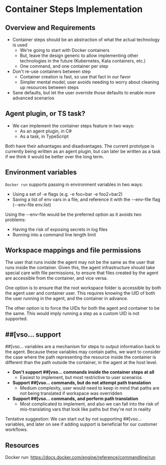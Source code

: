 # Container Steps Implementation

## Overview and Requirements

- Container steps should be an abstraction of what the actual technology is used
  - We're going to start with Docker containers
  - But, leave the design generic to allow implementing other technologies in the future (Kubernetes, Kata containers, etc.)
  - One command, and one container per step
- Don't re-use containers between step
  - Container creation is fast, so use that fact in our favor
  - Simpler mental model; user avoids needing to worry about cleaning up resources between steps
- Sane defaults, but let the user override those defaults to enable more advanced scenarios

## Agent plugin, or TS task?

- We can implement the container steps feature in two ways:
  - As an agent plugin, in C#
  - As a task, in TypeScript

Both have their advantages and disadvantages. The current prototype is currently being written as an agent plugin, but can later be written as a task if we think it would be better over the long term.

## Environment variables

`Docker run` supports passing in environment variables in two ways:
- Using a set of -e flags (e.g. -e foo=bar -e foo2=bar2)
- Saving a list of env vars in a file, and reference it with the --env-file flag (--env-file env.list)

Using the --env-file would be the preferred option as it avoids two problems:
- Having the risk of exposing secrets in log files
- Running into a command line length limit

## Workspace mappings and file permissions

The user that runs inside the agent may not be the same as the user that runs inside the container.
Given this, the agent infrastructure should take special care with file permissions, to ensure that files created by the agent are accessible from the container, and vice versa.

One option is to ensure that the root workspace folder is accessible by both the agent user and container user. This requires knowing the UID of both the user running in the agent, and the container in advance.

The other option is to force the UIDs for both the agent and container to be the same. This would imply running a step as a custom UID is not supported.

## \#\#[vso… support

\#\#[vso… variables are a mechanism for steps to output information back to the agent. Because these variables may contain paths, we want to consider the case where the path representing the resource inside the container is different than the path outside the container, in the agent at the host level.

- **Don't support \#\#[vso… commands inside the container steps at all**
  - Easiest to implement, but most restrictive to user scenarios
- **Support \#\#[vso… commands, but do not attempt path translation**
  - Medium complexity, user would need to keep in mind that paths are not being translated if workspace was overridden
- **Support \#\#[vso… commands, and perform path translation**
  - Most complicated to implement, and also we can fall into the risk of mis-translating vars that look like paths but they're not in reality
		
Tentative suggestion: We can start out by not supporting \#\#[vso… variables, and later on see if adding support is beneficial for our customer workflows.

## Resources

Docker run: https://docs.docker.com/engine/reference/commandline/run
